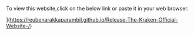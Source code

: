 To view this website,click on the below link or paste it in your web browser.



](https://reubenarakkaparambil.github.io/Release-The-Kraken-Official-Website-/)
